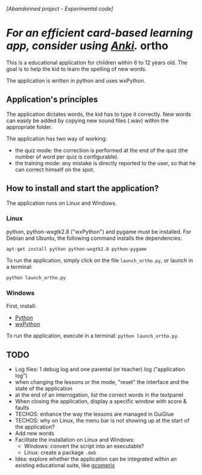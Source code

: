 *[Abandonned project - Experimental code]*

*For an efficient card-based learning app, consider using [Anki](https://apps.ankiweb.net/).*
ortho
=====

This is a educational application for children within 6 to 12 years old.  The goal is to help the kid to learn the spelling of new words. 

The application is written in python and uses wxPython.

Application's principles
------------------------

The application dictates words, the kid has to type it correctly. New words can easily be added by copying new sound files (.wav) within the appropriate folder.

The application has two way of working:
 - the quiz mode: the correction is performed at the end of the quiz (the number of word per quiz is configurable).
 - the training mode: any mistake is directly reported to the user, so that he can correct himself on the spot.
 
How to install and start the application?
-----------------------------------------

The application runs on Linux and Windows.

### Linux

python, python-wxgtk2.8 ("wxPython") and pygame must be installed.
For Debian and Ubuntu, the following command installs the dependencies:

    apt-get install python python-wxgtk2.8 python-pygame

To run the application, simply click on the file `launch_ortho.py`, or launch in a terminal:

    python launch_ortho.py

### Windows

First, install: 

* [Python](http://www.python.org)
* [wxPython](http://www.wxpython.org)

To run the application, execute in a terminal: `python launch_ortho.py`.


TODO
----

 * Log files: 1 debug log and one parental (or teacher) log ("application log")
 * when changing the lessons or the mode, "reset" the interface and the state of the application
 * at the end of an interrogation, list the correct words in the textpanel
 * When closing the application, display a specific window with score & faults
 * TECHOS: enhance the way the lessons are managed in GuiGlue
 * TECHOS: why on Linux, the menu bar is not showing up at the start of the application?
 * Add new words
 * Facilitate the installation on Linux and Windows:
   - Windows: convert the script into an executable?
   - Linux: create a package `.deb`
 * Idea: explore whether the application can be integrated within an existing educational suite, like [gcompris](http://www.gcompris.net)
